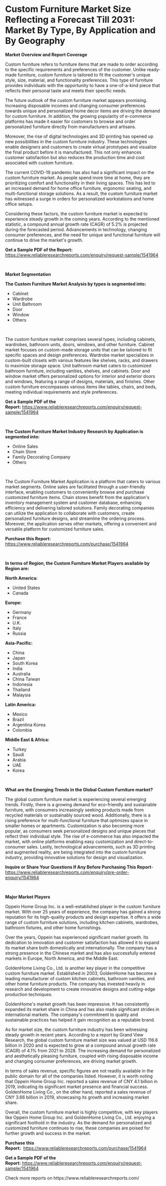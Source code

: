 <p><h1>Custom Furniture Market Size Reflecting a Forecast Till 2031: Market By Type, By Application and By Geography</h1></p><p><strong>Market Overview and Report Coverage</strong></p>
<p><p>Custom furniture refers to furniture items that are made to order according to the specific requirements and preferences of the customer. Unlike ready-made furniture, custom furniture is tailored to fit the customer's unique style, size, material, and functionality preferences. This type of furniture provides individuals with the opportunity to have a one-of-a-kind piece that reflects their personal taste and meets their specific needs.</p><p>The future outlook of the custom furniture market appears promising. Increasing disposable incomes and changing consumer preferences towards unique and personalized home decor items are driving the demand for custom furniture. In addition, the growing popularity of e-commerce platforms has made it easier for customers to browse and order personalized furniture directly from manufacturers and artisans.</p><p>Moreover, the rise of digital technologies and 3D printing has opened up new possibilities in the custom furniture industry. These technologies enable designers and customers to create virtual prototypes and visualize the final product before it is manufactured. This not only enhances customer satisfaction but also reduces the production time and cost associated with custom furniture.</p><p>The current COVID-19 pandemic has also had a significant impact on the custom furniture market. As people spend more time at home, they are prioritizing comfort and functionality in their living spaces. This has led to an increased demand for home office furniture, ergonomic seating, and multi-functional storage solutions. As a result, the custom furniture market has witnessed a surge in orders for personalized workstations and home office setups.</p><p>Considering these factors, the custom furniture market is expected to experience steady growth in the coming years. According to the mentioned statistic, a compound annual growth rate (CAGR) of 5.2% is projected during the forecasted period. Advancements in technology, changing consumer preferences, and the need for unique and functional furniture will continue to drive the market's growth.</p></p>
<p><strong>Get a Sample PDF of the Report:</strong> <a href="https://www.reliableresearchreports.com/enquiry/request-sample/1541964">https://www.reliableresearchreports.com/enquiry/request-sample/1541964</a></p>
<p>&nbsp;</p>
<p><strong>Market Segmentation</strong></p>
<p><strong>The Custom Furniture Market Analysis by types is segmented into:</strong></p>
<p><ul><li>Cabinet</li><li>Wardrobe</li><li>Unit Bathroom</li><li>Door</li><li>Window</li><li>Others</li></ul></p>
<p>&nbsp;</p>
<p><p>The custom furniture market comprises several types, including cabinets, wardrobes, bathroom units, doors, windows, and other furniture. Cabinet market focuses on custom-made storage units that can be tailored to fit specific spaces and design preferences. Wardrobe market specializes in custom-built closets with various features like shelves, racks, and drawers to maximize storage space. Unit bathroom market caters to customized bathroom furniture, including vanities, shelves, and cabinets. Door and window market offers personalized options for interior and exterior doors and windows, featuring a range of designs, materials, and finishes. Other custom furniture encompasses various items like tables, chairs, and beds, meeting individual requirements and style preferences.</p></p>
<p><strong>Get a Sample PDF of the Report:</strong>&nbsp;<a href="https://www.reliableresearchreports.com/enquiry/request-sample/1541964">https://www.reliableresearchreports.com/enquiry/request-sample/1541964</a></p>
<p>&nbsp;</p>
<p><strong>The Custom Furniture Market Industry Research by Application is segmented into:</strong></p>
<p><ul><li>Online Sales</li><li>Chain Store</li><li>Family Decorating Company</li><li>Others</li></ul></p>
<p>&nbsp;</p>
<p><p>The Custom Furniture Market Application is a platform that caters to various market segments. Online sales are facilitated through a user-friendly interface, enabling customers to conveniently browse and purchase customized furniture items. Chain stores benefit from the application's inventory management system and customer database, enhancing efficiency and delivering tailored solutions. Family decorating companies can utilize the application to collaborate with customers, create personalized furniture designs, and streamline the ordering process. Moreover, the application serves other markets, offering a convenient and versatile platform for customized furniture sales.</p></p>
<p><strong>Purchase this Report:</strong>&nbsp; <a href="https://www.reliableresearchreports.com/purchase/1541964">https://www.reliableresearchreports.com/purchase/1541964</a></p>
<p>&nbsp;</p>
<p><strong>In terms of Region, the Custom Furniture Market Players available by Region are:</strong></p>
<p>
    <p> <strong> North America: </strong>
        <ul>
            <li>United States</li>
            <li>Canada</li>
        </ul>
        </p> 
    <p> <strong> Europe: </strong>
        <ul>
            <li>Germany</li>
            <li>France</li>
            <li>U.K.</li>
            <li>Italy</li>
            <li>Russia</li>
        </ul>
        </p> 
    <p> <strong> Asia-Pacific: </strong>
        <ul>
            <li>China</li>
            <li>Japan</li>
            <li>South Korea</li>
            <li>India</li>
            <li>Australia</li>
            <li>China Taiwan</li>
            <li>Indonesia</li>
            <li>Thailand</li>
            <li>Malaysia</li>
        </ul>
        </p> 
    <p> <strong> Latin America: </strong>
        <ul>
            <li>Mexico</li>
            <li>Brazil</li>
            <li>Argentina Korea</li>
            <li>Colombia</li>
        </ul>
        </p> 
    <p> <strong> Middle East & Africa: </strong>
        <ul>
            <li>Turkey</li>
            <li>Saudi</li>
            <li>Arabia</li>
            <li>UAE</li>
            <li>Korea</li>
        </ul>
    </p>
    </p>
<p>&nbsp;</p>
<p><strong>What are the Emerging Trends in the Global Custom Furniture market?</strong></p>
<p><p>The global custom furniture market is experiencing several emerging trends. Firstly, there is a growing demand for eco-friendly and sustainable furniture, with consumers increasingly seeking products made from recycled materials or sustainably sourced wood. Additionally, there is a rising preference for multi-functional furniture that optimizes space in smaller homes or apartments. Customization is also becoming more popular, as consumers seek personalized designs and unique pieces that reflect their individual style. The rise of e-commerce has also impacted the market, with online platforms enabling easy customization and direct-to-consumer sales. Lastly, technological advancements, such as 3D printing and augmented reality, are being integrated into the custom furniture industry, providing innovative solutions for design and visualization.</p></p>
<p><strong>Inquire or Share Your Questions If Any Before Purchasing This Report</strong>- <a href="https://www.reliableresearchreports.com/enquiry/pre-order-enquiry/1541964">https://www.reliableresearchreports.com/enquiry/pre-order-enquiry/1541964</a></p>
<p>&nbsp;</p>
<p><strong>Major Market Players</strong></p>
<p><p>Oppein Home Group Inc. is a well-established player in the custom furniture market. With over 25 years of experience, the company has gained a strong reputation for its high-quality products and design expertise. It offers a wide range of custom furniture solutions, including kitchen cabinets, wardrobes, bathroom fixtures, and other home furnishings. </p><p>Over the years, Oppein has experienced significant market growth. Its dedication to innovation and customer satisfaction has allowed it to expand its market share both domestically and internationally. The company has a strong presence in the Chinese market and has also successfully entered markets in Europe, North America, and the Middle East.</p><p>GoldenHome Living Co., Ltd. is another key player in the competitive custom furniture market. Established in 2003, GoldenHome has become a leading manufacturer of custom kitchen cabinets, bathroom vanities, and other home furniture products. The company has invested heavily in research and development to create innovative designs and cutting-edge production techniques.</p><p>GoldenHome's market growth has been impressive. It has consistently expanded its market share in China and has also made significant strides in international markets. The company's commitment to quality and sustainable practices has helped it gain recognition as a reputable brand.</p><p>As for market size, the custom furniture industry has been witnessing steady growth in recent years. According to a report by Grand View Research, the global custom furniture market size was valued at USD 116.6 billion in 2020 and is expected to grow at a compound annual growth rate (CAGR) of 4.1% from 2021 to 2028. The increasing demand for personalized and aesthetically pleasing furniture, coupled with rising disposable income and changing consumer preferences, are driving market growth.</p><p>In terms of sales revenue, specific figures are not readily available in the public domain for all of the companies listed. However, it is worth noting that Oppein Home Group Inc. reported a sales revenue of CNY 4.1 billion in 2019, indicating its significant market presence and financial success. GoldenHome Living Co., on the other hand, reported a sales revenue of CNY 3.66 billion in 2019, showcasing its growth and increasing market share.</p><p>Overall, the custom furniture market is highly competitive, with key players like Oppein Home Group Inc. and GoldenHome Living Co., Ltd. enjoying a significant foothold in the industry. As the demand for personalized and customized furniture continues to rise, these companies are poised for further growth and success in the market.</p></p>
<p><strong>Purchase this Report:</strong>&nbsp;&nbsp;<a href="https://www.reliableresearchreports.com/purchase/1541964">https://www.reliableresearchreports.com/purchase/1541964</a></p>
<p></p>
<p><strong>Get a Sample PDF of the Report:</strong>&nbsp;<a href="https://www.reliableresearchreports.com/enquiry/request-sample/1541964">https://www.reliableresearchreports.com/enquiry/request-sample/1541964</a></p>
<p>Check more reports on https://www.reliableresearchreports.com/</p>